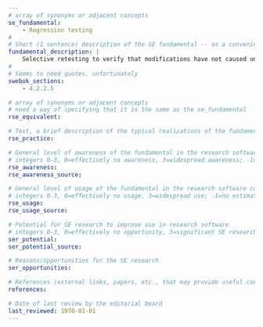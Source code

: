 ```yaml
---
# array of synonyms or adjacent concepts
se_fundamental:
    - Regression testing
#
# Short (1 sentence) description of the SE fundamental -- as a convenience
fundamental_description: |
    Selective retesting to verify that modifications have not caused unintended side-effects.
#
# Seems to need quotes, unfortunately
swebok_sections: 
    - 4.2.2.5

# array of synonyms or adjacent concepts
# need a way of specifying that it is the same as the se_fundamental
rse_equivalent:

# Text, a brief description of the typical realizations of the fundamental, in RSE practice
rse_practice:

# General level of awareness of the fundamental in the research software community
# integers 0-3, 0=effectively no awareness, 3=widespread awareness; -1=no estimate
rse_awareness:
rse_awareness_source: 

# General level of usage of the fundamental in the research software community
# integers 0-3, 0=effectively no usage, 3=widespread use; -1=no estimate
rse_usage: 
rse_usage_source: 

# Potential for SE research to improve use in research software
# integers 0-3, 0=effectively no opportunity, 3=significant SE research beneficial; -1=no estimate
ser_potential: 
ser_potential_source: 

# Reasons/opportunities for the SE research
ser_opportunities: 

# References (external links, papers, etc., that may provide useful connections)
references:

# Date of last review by the editorial board
last_reviewed: 1970-01-01
---
```

